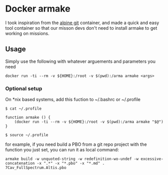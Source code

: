 # Docker armake

I took inspiration from the [alpine git](https://hub.docker.com/r/alpine/git/) container, and made a quick and easy tool container so that our misson devs don't need to install armake to get working on missions.

## Usage

Simply use the following with whatever arguements and parameters you need

```
docker run -ti --rm -v ${HOME}:/root -v $(pwd):/arma armake <args>
```

### Optional setup

On *nix based systems, add this fuction to ~/.bashrc or ~/.profile

`$ cat ~/.profile`

```
function armake () {
    (docker run -ti --rm -v ${HOME}:/root -v $(pwd):/arma armake "$@")
}
```

`$ source ~/.profile`

for example, if you need build a PBO from a git repo project with the function you just set, you can run it as local command:

```
armake build -w unquoted-string -w redefinition-wo-undef -w excessive-concatenation -x ".*" -x "*.pbo" -x "*.md" . 7Cav_FullSpectrum.Altis.pbo
```
